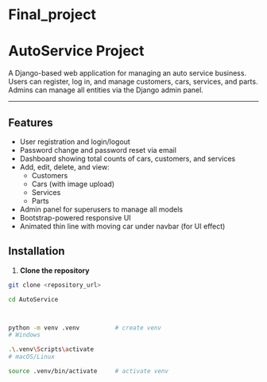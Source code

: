 # Final_project

# AutoService Project

A Django-based web application for managing an auto service business.  
Users can register, log in, and manage customers, cars, services, and parts. Admins can manage all entities via the Django admin panel.

---

## Features

- User registration and login/logout
- Password change and password reset via email
- Dashboard showing total counts of cars, customers, and services
- Add, edit, delete, and view:
  - Customers
  - Cars (with image upload)
  - Services
  - Parts
- Admin panel for superusers to manage all models
- Bootstrap-powered responsive UI
- Animated thin line with moving car under navbar (for UI effect)

## Installation

1. **Clone the repository**

```bash
git clone <repository_url>

cd AutoService



python -m venv .venv          # create venv
# Windows

.\.venv\Scripts\activate
# macOS/Linux

source .venv/bin/activate     # activate venv









